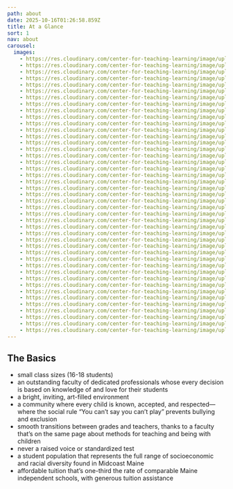 ```yaml
---
path: about
date: 2025-10-16T01:26:58.859Z
title: At a Glance
sort: 1
nav: about
carousel:
  images:
    - https://res.cloudinary.com/center-for-teaching-learning/image/upload/v1738553589/unnamed-848_jkl4hd.jpg
    - https://res.cloudinary.com/center-for-teaching-learning/image/upload/v1760578012/unnamed-1663_sxjm9z.jpg
    - https://res.cloudinary.com/center-for-teaching-learning/image/upload/v1738554533/unnamed-1183_gkangc.jpg
    - https://res.cloudinary.com/center-for-teaching-learning/image/upload/v1738554535/unnamed-1119_h04qdt.jpg
    - https://res.cloudinary.com/center-for-teaching-learning/image/upload/v1738553590/unnamed-878_izjicl.jpg
    - https://res.cloudinary.com/center-for-teaching-learning/image/upload/v1738554542/IMG_0528_r7da04.jpg
    - https://res.cloudinary.com/center-for-teaching-learning/image/upload/v1738555487/unnamed-1147_dsvroo.jpg
    - https://res.cloudinary.com/center-for-teaching-learning/image/upload/v1738554537/IMG_1353_lfjyrg.jpg
    - https://res.cloudinary.com/center-for-teaching-learning/image/upload/v1738553589/unnamed-875_btmis9.jpg
    - https://res.cloudinary.com/center-for-teaching-learning/image/upload/v1738554551/unnamed-853_blqsmw.jpg
    - https://res.cloudinary.com/center-for-teaching-learning/image/upload/v1738555490/IMG_0935_vn1sb9.jpg
    - https://res.cloudinary.com/center-for-teaching-learning/image/upload/v1738554547/unnamed-930_vm2cma.jpg
    - https://res.cloudinary.com/center-for-teaching-learning/image/upload/v1738553832/unnamed-1206_ztb5n5.jpg
    - https://res.cloudinary.com/center-for-teaching-learning/image/upload/v1738554553/unnamed-852_d5mckl.jpg
    - https://res.cloudinary.com/center-for-teaching-learning/image/upload/v1738555487/unnamed-1184_bag5zu.jpg
    - https://res.cloudinary.com/center-for-teaching-learning/image/upload/v1738555490/unnamed-928_jofgmx.jpg
    - https://res.cloudinary.com/center-for-teaching-learning/image/upload/v1738555490/image-26_tyl73g.jpg
    - https://res.cloudinary.com/center-for-teaching-learning/image/upload/v1738555494/IMG-1098_xgqcmx.jpg
    - https://res.cloudinary.com/center-for-teaching-learning/image/upload/v1738555626/image-27_vffyxz.jpg
    - https://res.cloudinary.com/center-for-teaching-learning/image/upload/v1738555497/IMG-1043_t5svxx.jpg
    - https://res.cloudinary.com/center-for-teaching-learning/image/upload/v1738557683/IMG_7100_grg8cc.jpg
    - https://res.cloudinary.com/center-for-teaching-learning/image/upload/v1738558044/unnamed-851_m1hke1.jpg
    - https://res.cloudinary.com/center-for-teaching-learning/image/upload/v1738558153/unnamed-879_m1jc41.jpg
    - https://res.cloudinary.com/center-for-teaching-learning/image/upload/v1738558202/IMG-1044_qprhbg.jpg
    - https://res.cloudinary.com/center-for-teaching-learning/image/upload/v1738558102/IMG_0671-2_mxp962.jpg
    - https://res.cloudinary.com/center-for-teaching-learning/image/upload/v1738558251/IMG_0600_cw6xke.jpg
    - https://res.cloudinary.com/center-for-teaching-learning/image/upload/v1738558362/unnamed-1029_dzl2ue.jpg
    - https://res.cloudinary.com/center-for-teaching-learning/image/upload/v1738558391/IMG_0890_f5kcdr.jpg
    - https://res.cloudinary.com/center-for-teaching-learning/image/upload/v1738558421/unnamed-1003_oa50no.jpg
    - https://res.cloudinary.com/center-for-teaching-learning/image/upload/v1738558484/unnamed-1045_njzgxe.jpg
    - https://res.cloudinary.com/center-for-teaching-learning/image/upload/v1738558518/image-28_a85zme.jpg
    - https://res.cloudinary.com/center-for-teaching-learning/image/upload/v1738558578/unnamed-1058_kiucv2.jpg
    - https://res.cloudinary.com/center-for-teaching-learning/image/upload/v1738558453/unnamed-1032_gbrjof.jpg
    - https://res.cloudinary.com/center-for-teaching-learning/image/upload/v1738558670/unnamed-1078_ucgwwu.jpg
    - https://res.cloudinary.com/center-for-teaching-learning/image/upload/v1738558792/unnamed-1123_p7ytaf.jpg
    - https://res.cloudinary.com/center-for-teaching-learning/image/upload/v1738559088/unnamed-868_c2apow.jpg
    - https://res.cloudinary.com/center-for-teaching-learning/image/upload/v1738558546/image-29_x7jtgo.jpg
    - https://res.cloudinary.com/center-for-teaching-learning/image/upload/v1738558612/unnamed-1059_ukjupt.jpg
    - https://res.cloudinary.com/center-for-teaching-learning/image/upload/v1738558706/unnamed-1085_sbchip.jpg
    - https://res.cloudinary.com/center-for-teaching-learning/image/upload/v1738558828/unnamed-1090_ifyxad.jpg
    - https://res.cloudinary.com/center-for-teaching-learning/image/upload/v1738558749/IMG_8359_e3aajp.jpg
    - https://res.cloudinary.com/center-for-teaching-learning/image/upload/v1738558641/unnamed-1066_kez3jg.jpg
    - https://res.cloudinary.com/center-for-teaching-learning/image/upload/v1738559138/unnamed-801_ydmgzp.jpg
---
```

## The Basics

* small class sizes (16-18 students)
* an outstanding faculty of dedicated professionals whose every decision is based on knowledge of and love for their students
* a bright, inviting, art-filled environment
* a community where every child is known, accepted, and respected—where the social rule “You can’t say you can’t play” prevents bullying and exclusion
* smooth transitions between grades and teachers, thanks to a faculty that’s on the same page about methods for teaching and being with children
* never a raised voice or standardized test
* a student population that represents the full range of socioeconomic and racial diversity found in Midcoast Maine
* affordable tuition that’s one-third the rate of comparable Maine independent schools, with generous tuition assistance
